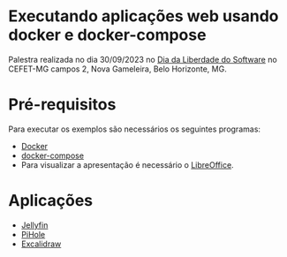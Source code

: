 # Executando aplicações web usando docker e docker-compose

Palestra realizada no dia 30/09/2023 no [Dia da Liberdade do Software](https://wiki.softwarefreedomday.org/2023/Brazil/BeloHorizonte/BHLivre#Chamada_de_atividades_-_CfP)
no CEFET-MG campos 2, Nova Gameleira, Belo Horizonte, MG.

# Pré-requisitos
Para executar os exemplos são necessários os seguintes programas:
- [Docker](https://docs.docker.com/engine/install/)
- [docker-compose](https://docs.docker.com/compose/install/)
- Para visualizar a apresentação é necessário o [LibreOffice](https://www.libreoffice.org/).

# Aplicações
- [Jellyfin](./jellyfin/README.md)
- [PiHole](./pihole/README.md)
- [Excalidraw](./excalidraw/README.md)
